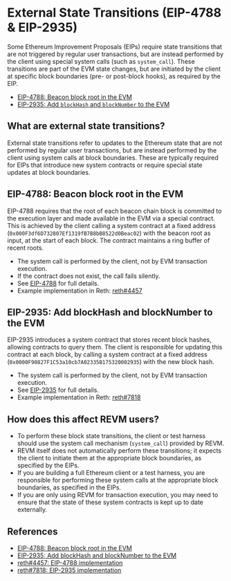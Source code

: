 # External State Transitions (EIP-4788 & EIP-2935)

Some Ethereum Improvement Proposals (EIPs) require state transitions that are not triggered by regular user transactions, but are instead performed by the client using special system calls (such as `system_call`). These transitions are part of the EVM state changes, but are initiated by the client at specific block boundaries (pre- or post-block hooks), as required by the EIP.

- [EIP-4788: Beacon block root in the EVM](https://eips.ethereum.org/EIPS/eip-4788)
- [EIP-2935: Add `blockHash` and `blockNumber` to the EVM](https://eips.ethereum.org/EIPS/eip-2935)

## What are external state transitions?

External state transitions refer to updates to the Ethereum state that are not performed by regular user transactions, but are instead performed by the client using system calls at block boundaries. These are typically required for EIPs that introduce new system contracts or require special state updates at block boundaries.

## EIP-4788: Beacon block root in the EVM

EIP-4788 requires that the root of each beacon chain block is committed to the execution layer and made available in the EVM via a special contract. This is achieved by the client calling a system contract at a fixed address (`0x000F3df6D732807Ef1319fB7B8bB8522d0Beac02`) with the beacon root as input, at the start of each block. The contract maintains a ring buffer of recent roots.

- The system call is performed by the client, not by EVM transaction execution.
- If the contract does not exist, the call fails silently.
- See [EIP-4788](https://eips.ethereum.org/EIPS/eip-4788) for full details.
- Example implementation in Reth: [reth#4457](https://github.com/paradigmxyz/reth/pull/4457)

## EIP-2935: Add blockHash and blockNumber to the EVM

EIP-2935 introduces a system contract that stores recent block hashes, allowing contracts to query them. The client is responsible for updating this contract at each block, by calling a system contract at a fixed address (`0x0000F90827F1C53a10cb7A02335B175320002935`) with the new block hash.

- The system call is performed by the client, not by EVM transaction execution.
- See [EIP-2935](https://eips.ethereum.org/EIPS/eip-2935) for full details.
- Example implementation in Reth: [reth#7818](https://github.com/paradigmxyz/reth/pull/7818)

## How does this affect REVM users?

- To perform these block state transitions, the client or test harness should use the system call mechanism (`system_call`) provided by REVM.
- REVM itself does not automatically perform these transitions; it expects the client to initiate them at the appropriate block boundaries, as specified by the EIPs.
- If you are building a full Ethereum client or a test harness, you are responsible for performing these system calls at the appropriate block boundaries, as specified in the EIPs.
- If you are only using REVM for transaction execution, you may need to ensure that the state of these system contracts is kept up to date externally.

## References
- [EIP-4788: Beacon block root in the EVM](https://eips.ethereum.org/EIPS/eip-4788)
- [EIP-2935: Add blockHash and blockNumber to the EVM](https://eips.ethereum.org/EIPS/eip-2935)
- [reth#4457: EIP-4788 implementation](https://github.com/paradigmxyz/reth/pull/4457)
- [reth#7818: EIP-2935 implementation](https://github.com/paradigmxyz/reth/pull/7818) 
